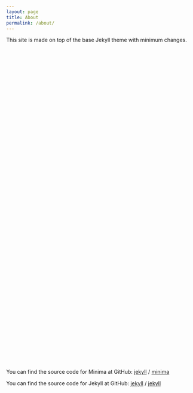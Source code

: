 ```yaml
---
layout: page
title: About
permalink: /about/
---
```


This site is made on top of the base Jekyll theme with minimum changes.

<p style="height: 21vh;">
</p>

You can find the source code for Minima at GitHub:
[jekyll][jekyll-organization] /
[minima](https://github.com/jekyll/minima)

You can find the source code for Jekyll at GitHub:
[jekyll][jekyll-organization] /
[jekyll](https://github.com/jekyll/jekyll)


[jekyll-organization]: https://github.com/jekyll
